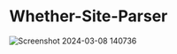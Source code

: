 # Whether-Site-Parser

![Screenshot 2024-03-08 140736](https://github.com/Ethiqque/Whether-Site-Parser/assets/130308635/4022bcc4-1a03-4f44-b64b-09f016810a48)
